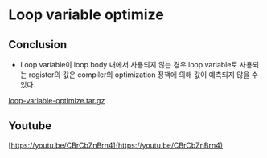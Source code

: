 Loop variable optimize
===

## Conclusion
* Loop variable이 loop body 내에서 사용되지 않는 경우 loop variable로 사용되는 register의 값은 compiler의 optimization 정책에 의해 값이 예측되지 않을 수 있다.

[loop-variable-optimize.tar.gz](loop-variable-optimize.tar.gz)

## Youtube
[https://youtu.be/CBrCbZnBrn4](https://youtu.be/CBrCbZnBrn4)
